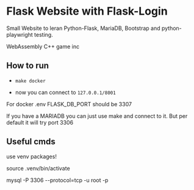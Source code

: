 # Flask Website with Flask-Login

Small Website to leran Python-Flask, MariaDB, Bootstrap and python-playwright testing.

WebAssembly C++ game inc

## How to run
- ```make docker```

- now you can connect to ```127.0.0.1/8001```

For docker .env FLASK_DB_PORT should be 3307

If you have a MARIADB you can just use make and connect to it. But per default it will try port 3306

## Useful cmds

use venv packages!

source .venv/bin/activate

mysql -P 3306 --protocol=tcp -u root -p

